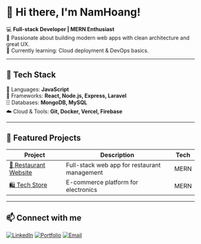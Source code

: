 # 👋 Hi there, I'm NamHoang!

💻 **Full-stack Developer | MERN Enthusiast**  
🎯 Passionate about building modern web apps with clean architecture and great UX.  
🌱 Currently learning: Cloud deployment & DevOps basics.

---

## 🚀 Tech Stack
💬 Languages: **JavaScript**  
🧩 Frameworks: **React, Node.js, Express, Laravel**  
🗄️ Databases: **MongoDB, MySQL**  
☁️ Cloud & Tools: **Git, Docker, Vercel, Firebase**

---

## 🧩 Featured Projects
| Project | Description | Tech |
|----------|--------------|------|
| [🍔 Restaurant Website](https://github.com/NamHoang-Git/EatEase_restaurant) | Full-stack web app for restaurant management | MERN |
| [🛍️ Tech Store](https://github.com/NamHoang-Git/Ecommerce_SHOP_Full_Stack) | E-commerce platform for electronics | MERN |

---

## 📫 Connect with me
[![LinkedIn](https://img.shields.io/badge/LinkedIn-blue?logo=linkedin&logoColor=white)](https://linkedin.com/in/namdev123)
[![Portfolio](https://img.shields.io/badge/Portfolio-000?logo=vercel&logoColor=white)](https://namdev123.vercel.app)
[![Email](https://img.shields.io/badge/Email-D14836?logo=gmail&logoColor=white)](mailto:ngokhoangnam4268@gmail.com)
